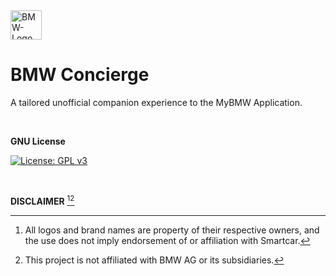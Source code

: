 <img width="50" height="47" alt="BMW-Logo" src="https://github.com/user-attachments/assets/9ba64150-410c-4a1c-90a5-b900e21771eb" />

# BMW Concierge
A tailored unofficial companion experience to the MyBMW Application. 

&nbsp;
&nbsp;
&nbsp;
&nbsp;

**GNU License** 

[![License: GPL v3](https://img.shields.io/badge/License-GPLv3-blue.svg)](https://www.gnu.org/licenses/gpl-3.0)

&nbsp;
&nbsp;

**DISCLAIMER** [^1][^2]

[^1]: All logos and brand names are property of their respective owners, and the use does not imply endorsement of or affiliation with Smartcar. 
[^2]: This project is not affiliated with BMW AG or its subsidiaries.
